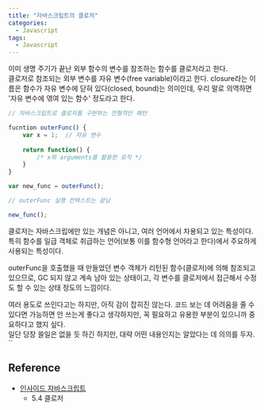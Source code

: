 ```yaml
---
title: "자바스크립트의 클로저"
categories:
  - Javascript
tags:
  - Javascript
---
```


이미 생명 주기가 끝난 외부 함수의 변수를 참조하는 함수를 클로저라고 한다.  
클로저로 참조되는 외부 변수를 자유 변수(free variable)이라고 한다. closure라는 이름은 함수가 자유 변수에 닫혀 있다(closed, bound)는 의미인데, 우리 말로 의역하면 '자유 변수에 엮여 있는 함수' 정도라고 한다.

```javascript
// 자바스크립트로 클로저를 구현하는 전형적인 패턴

fucntion outerFunc() {
    var x = 1;  // 자유 변수
    
    return function() {
        /* x와 arguments를 활용한 로직 */
    }
}

var new_func = outerFunc();

// outerFunc 실행 컨텍스트는 끝남

new_func();
```


클로저는 자바스크립에만 있는 개념은 아니고, 여러 언어에서 차용되고 있는 특성이다. 특히 함수를 일급 객체로 취급하는 언어(보통 이를 함수형 언어라고 한다)에서 주요하게 사용되는 특성이다.

outerFunc을 호출했을 때 만들었던 변수 객체가 리턴된 함수(클로저)에 의해 참조되고 있으므로, GC 되지 않고 계속 남아 있는 상태이고, 각 변수를 클로저에서 접근해서 수정도 할 수 있는 상태 정도의 느낌이다.

여러 용도로 쓰인다고는 하지만, 아직 감이 잡히진 않는다. 코드 보는 데 어려움을 줄 수 있다면 가능하면 안 쓰는게 좋다고 생각하지만, 꼭 필요하고 유용한 부분이 있으니까 중요하다고 했지 싶다.  
일단 당장 쓸일은 없을 듯 하긴 하지만, 대략 어떤 내용인지는 알았다는 데 의의를 두자.
``

## Reference
- [인사이드 자바스크립트](http://book.naver.com/bookdb/book_detail.nhn?bid=7400243)
    + 5.4 클로저